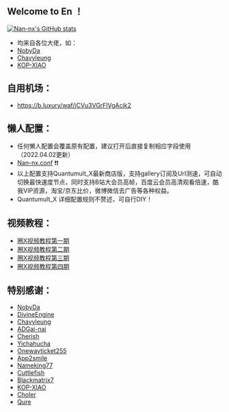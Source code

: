 ## Welcome to En ！
[![Nan-nx's GitHub stats](https://github-readme-stats.vercel.app/api?username=Nan-nx&show_icons=true&count_private=true&theme=vue)](https://github.com/Nan-nx/En)

* 均来自各位大佬，如：
* [NobyDa](https://github.com/NobyDa)
* [Chavyleung](https://github.com/chavyleung)
* [KOP-XIAO](https://github.com/KOP-XIAO) 

## 自用机场：
* https://b.luxury/waf/jCVu3VGrFlVgAcjk2

## 懒人配置：
* 任何懒人配置会覆盖原有配置，建议打开后直接复制相应字段使用（2022.04.02更新）
* [Nan-nx.conf](https://raw.githubusercontent.com/Nan-nx/En/master/Nan-nx.conf) ❗❗
* 以上配置支持Quantumult_X最新商店版，支持gallery订阅及Url测速，可自动切换最快速度节点，同时支持B站大会员高帧，百度云会员高清观看倍速，酷我VIP资源，淘宝/京东比价，微博微信去广告等各种权益。
* Quantumult_X 详细配置规则不赘述，可自行DIY！

## 视频教程：
* [圈X视频教程第一期](https://youtu.be/G1oUtOA1J2w)
* [圈X视频教程第二期](https://youtu.be/pLZDK9SACLQ)
* [圈X视频教程第三期](https://youtu.be/kKa26Fj0MJA)
* [圈X视频教程第四期](https://youtu.be/_8_xnEQHGbM)


## 特别感谢：
 
*  [NobyDa](https://github.com/NobyDa)
*  [DivineEngine](https://github.com/DivineEngine) 
*  [Chavyleung](https://github.com/chavyleung) 
*  [ADGai-nai](https://github.com/Zhuliyer/ADGai-nai)
*  [Cherish](https://github.com/zmqcherish/proxy-script)
*  [Yichahucha](https://github.com/yichahucha) 
*  [Onewayticket255](https://github.com/onewayticket255)
*  [App2smile](https://github.com/app2smile/rules)  
*  [Nameking77](https://github.com/nameking77/Qx/tree/main/rewrite)
*  [Cuttlefish](https://github.com/ddgksf2013/Cuttlefish)
*  [Blackmatrix7](https://github.com/blackmatrix7/ios_rule_script) 
*  [KOP-XIAO](https://github.com/KOP-XIAO)
*  [Choler](https://github.com/Choler) 
*  [Qure](https://github.com/Koolson/Qure)
